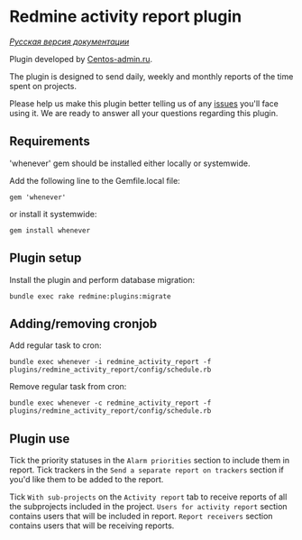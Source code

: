 # Redmine activity report plugin

*[Русская версия документации](README.ru.md)*

Plugin developed by [Centos-admin.ru](http://centos-admin.ru/).

The plugin is designed to send daily, weekly and monthly reports of the time spent on projects.

Please help us make this plugin better telling us of any [issues](https://github.com/centosadmin/redmine_activity_report/issues) you'll face using it. We are ready to answer all your questions regarding this plugin.

## Requirements

'whenever' gem should be installed either locally or systemwide.

Add the following line to the Gemfile.local file:

```
gem 'whenever'
```

or install it systemwide:

```
gem install whenever
```

## Plugin setup

Install the plugin and perform database migration:

```
bundle exec rake redmine:plugins:migrate
```

## Adding/removing cronjob

Add regular task to cron:

```
bundle exec whenever -i redmine_activity_report -f plugins/redmine_activity_report/config/schedule.rb
```

Remove regular task from cron:

```
bundle exec whenever -c redmine_activity_report -f plugins/redmine_activity_report/config/schedule.rb
```
## Plugin use

Tick the priority statuses in the `Alarm priorities` section to include them in report.
Tick trackers in the `Send a separate report on trackers` section if you'd like them to be added to the report.

Tick `With sub-projects` on the `Activity report` tab to receive reports of all the subprojects included in the project.
`Users for activity report` section contains users that will be included in report.
`Report receivers` section contains users that will be receiving reports.
